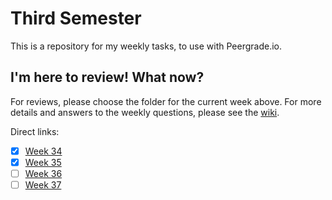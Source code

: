# Third Semester

This is a repository for my weekly tasks, to use with Peergrade.io.

## I'm here to review! What now?
For reviews, please choose the folder for the current week above.
For more details and answers to the weekly questions, please see the [wiki](https://github.com/Runi-VN/3rdsemester/wiki/).

Direct links:

- [x] [Week 34](https://github.com/Runi-VN/3rdsemester/wiki/Week-34)
- [x] [Week 35](https://github.com/Runi-VN/3rdsemester/wiki/Week-35)
- [ ] [Week 36](https://github.com/Runi-VN/3rdsemester/wiki/Week-36)
- [ ] [Week 37](https://github.com/Runi-VN/3rdsemester/wiki/Week-37)
